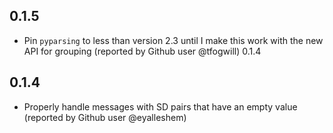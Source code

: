 0.1.5
-----
- Pin `pyparsing` to less than version 2.3 until I make this work with the new API for grouping (reported by Github user @tfogwill) 0.1.4

0.1.4
-----
- Properly handle messages with SD pairs that have an empty value (reported by Github user @eyalleshem)
